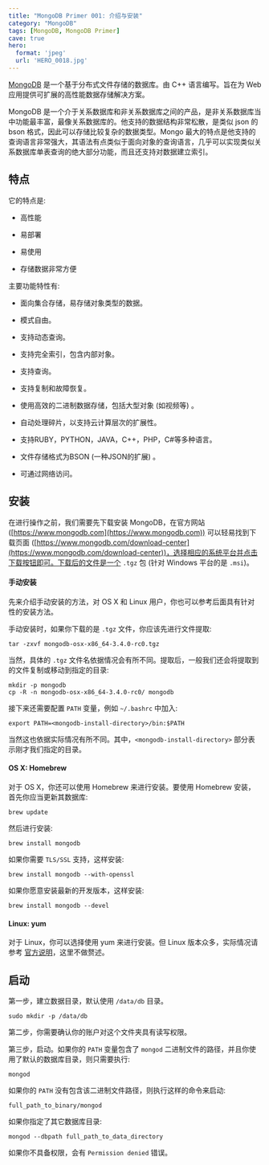 ```yaml
---
title: "MongoDB Primer 001: 介绍与安装"
category: "MongoDB"
tags: [MongoDB, MongoDB Primer]
cave: true
hero:
  format: 'jpeg'
  url: 'HERO_0018.jpg'
---
```

[MongoDB](https://www.mongodb.com) 是一个基于分布式文件存储的数据库。由 C++ 语言编写。旨在为 Web 应用提供可扩展的高性能数据存储解决方案。



MongoDB 是一个介于关系数据库和非关系数据库之间的产品，是非关系数据库当中功能最丰富，最像关系数据库的。他支持的数据结构非常松散，是类似 json 的 bson 格式，因此可以存储比较复杂的数据类型。Mongo 最大的特点是他支持的查询语言非常强大，其语法有点类似于面向对象的查询语言，几乎可以实现类似关系数据库单表查询的绝大部分功能，而且还支持对数据建立索引。



## 特点

它的特点是:

* 高性能

* 易部署

* 易使用

* 存储数据非常方便



主要功能特性有:

* 面向集合存储，易存储对象类型的数据。

* 模式自由。

* 支持动态查询。

* 支持完全索引，包含内部对象。

* 支持查询。

* 支持复制和故障恢复。

* 使用高效的二进制数据存储，包括大型对象 (如视频等) 。

* 自动处理碎片，以支持云计算层次的扩展性。

* 支持RUBY，PYTHON，JAVA，C++，PHP，C#等多种语言。

* 文件存储格式为BSON (一种JSON的扩展) 。

* 可通过网络访问。



## 安装

在进行操作之前，我们需要先下载安装 MongoDB，在官方网站 ([https://www.mongodb.com](https://www.mongodb.com)) 可以轻易找到下载页面 ([https://www.mongodb.com/download-center](https://www.mongodb.com/download-center))，选择相应的系统平台并点击下载按钮即可。下载后的文件是一个 `.tgz` 包 (针对 Windows 平台的是 `.msi`)。



#### 手动安装

先来介绍手动安装的方法，对 OS X 和 Linux 用户，你也可以参考后面具有针对性的安装方法。



手动安装时，如果你下载的是 `.tgz` 文件，你应该先进行文件提取:

```console
tar -zxvf mongodb-osx-x86_64-3.4.0-rc0.tgz
```

当然，具体的 `.tgz` 文件名依据情况会有所不同。提取后，一般我们还会将提取到的文件复制或移动到指定的目录:

```console
mkdir -p mongodb
cp -R -n mongodb-osx-x86_64-3.4.0-rc0/ mongodb
```

接下来还需要配置 `PATH` 变量，例如 `~/.bashrc` 中加入:

```console
export PATH=<mongodb-install-directory>/bin:$PATH
```

当然这也依据实际情况有所不同。其中，`<mongodb-install-directory>` 部分表示刚才我们指定的目录。



#### OS X: Homebrew

对于 OS X，你还可以使用 Homebrew 来进行安装。要使用 Homebrew 安装，首先你应当更新其数据库:

```console
brew update
```

然后进行安装:

```console
brew install mongodb
```

如果你需要 `TLS/SSL` 支持，这样安装:

```console
brew install mongodb --with-openssl
```

如果你愿意安装最新的开发版本，这样安装:

```console
brew install mongodb --devel
```



#### Linux: yum

对于 Linux，你可以选择使用 yum 来进行安装。但 Linux 版本众多，实际情况请参考 [官方说明](https://docs.mongodb.com/master/administration/install-on-linux/)，这里不做赘述。



## 启动

第一步，建立数据目录，默认使用 `/data/db` 目录。

```console
sudo mkdir -p /data/db
```

第二步，你需要确认你的账户对这个文件夹具有读写权限。



第三步，启动。如果你的 `PATH` 变量包含了 `mongod` 二进制文件的路径，并且你使用了默认的数据库目录，则只需要执行:

```console
mongod
```

如果你的 `PATH` 没有包含该二进制文件路径，则执行这样的命令来启动:

```console
full_path_to_binary/mongod
```

如果你指定了其它数据库目录:

```console
mongod --dbpath full_path_to_data_directory
```

如果你不具备权限，会有 `Permission denied` 错误。


